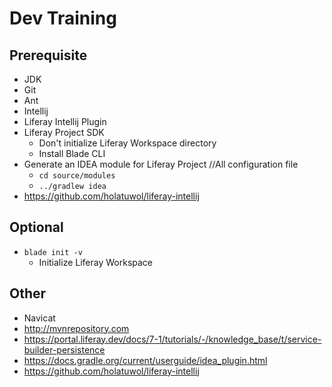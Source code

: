 # Dev Training

## Prerequisite

- JDK
- Git
- Ant
- Intellij
- Liferay Intellij Plugin
- Liferay Project SDK
  - Don't initialize Liferay Workspace directory
  - Install Blade CLI
- Generate an IDEA module for Liferay Project  //All configuration file
  - `cd source/modules`
  - `../gradlew idea`
- https://github.com/holatuwol/liferay-intellij

## Optional
- `blade init -v`
  - Initialize Liferay Workspace

## Other
- Navicat
- http://mvnrepository.com
- https://portal.liferay.dev/docs/7-1/tutorials/-/knowledge_base/t/service-builder-persistence
- https://docs.gradle.org/current/userguide/idea_plugin.html
- https://github.com/holatuwol/liferay-intellij
